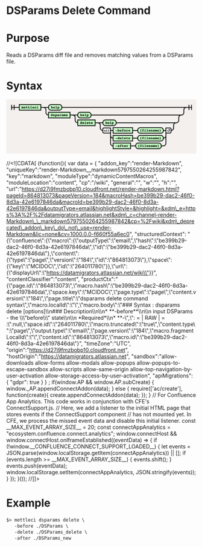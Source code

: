 # DSParams  Delete Command

# Purpose

Reads a DSParams diff file and removes matching values from a DSParams file.

# Syntax

![](./attachments/image-20220816-235220.png)

//<!\[CDATA\[ (function(){ var data = { "addon\_key":"render-Markdown", "uniqueKey":"render-Markdown\_\_markdown5797550264255987842", "key":"markdown", "moduleType":"dynamicContentMacros", "moduleLocation":"content", "cp":"/wiki", "general":"", "w":"", "h":"", "url":"https://d27i9fmzbobp10.cloudfront.net/render-markdown.html?pageId=864813073&pageVersion=184&macroHash=be399b29-dac2-46f0-8d3a-42e6197846da&macroId=be399b29-dac2-46f0-8d3a-42e6197846da&outputType=email&highlightStyle=&highlight=&xdm\_e=https%3A%2F%2Fdatamigrators.atlassian.net&xdm\_c=channel-render-Markdown\_\_markdown5797550264255987842&cp=%2Fwiki&xdm\_deprecated\_addon\_key\_do\_not\_use=render-Markdown&lic=none&cv=1000.0.0-f660f55a6ec0", "structuredContext": "{\\"confluence\\":{\\"macro\\":{\\"outputType\\":\\"email\\",\\"hash\\":\\"be399b29-dac2-46f0-8d3a-42e6197846da\\",\\"id\\":\\"be399b29-dac2-46f0-8d3a-42e6197846da\\"},\\"content\\":{\\"type\\":\\"page\\",\\"version\\":\\"184\\",\\"id\\":\\"864813073\\"},\\"space\\":{\\"key\\":\\"MCIDOC\\",\\"id\\":\\"264011780\\"}},\\"url\\":{\\"displayUrl\\":\\"https://datamigrators.atlassian.net/wiki\\"}}", "contentClassifier":"content", "productCtx":"{\\"page.id\\":\\"864813073\\",\\"macro.hash\\":\\"be399b29-dac2-46f0-8d3a-42e6197846da\\",\\"space.key\\":\\"MCIDOC\\",\\"page.type\\":\\"page\\",\\"content.version\\":\\"184\\",\\"page.title\\":\\"dsparams delete command syntax\\",\\"macro.localId\\":\\"\\",\\"macro.body\\":\\"### Syntax : dsparams delete \[options\]\\\\n### Description\\\\n\\\\n\* \*\*-before\*\*\\\\n\\\\n input DSParams - the \\\\\\"before\\\\\\" state\\\\n\\\\n \*Required\*\\\\n\* \*\*-\\",\\": = | RAW | = :\\":null,\\"space.id\\":\\"264011780\\",\\"macro.truncated\\":\\"true\\",\\"content.type\\":\\"page\\",\\"output.type\\":\\"email\\",\\"page.version\\":\\"184\\",\\"macro.fragmentLocalId\\":\\"\\",\\"content.id\\":\\"864813073\\",\\"macro.id\\":\\"be399b29-dac2-46f0-8d3a-42e6197846da\\"}", "timeZone":"UTC", "origin":"https://d27i9fmzbobp10.cloudfront.net", "hostOrigin":"https://datamigrators.atlassian.net", "sandbox":"allow-downloads allow-forms allow-modals allow-popups allow-popups-to-escape-sandbox allow-scripts allow-same-origin allow-top-navigation-by-user-activation allow-storage-access-by-user-activation", "apiMigrations": { "gdpr": true } } ; if(window.AP && window.AP.subCreate) { window.\_AP.appendConnectAddon(data); } else { require(\['ac/create'\], function(create){ create.appendConnectAddon(data); }); } // For Confluence App Analytics. This code works in conjunction with CFE's ConnectSupport.js. // Here, we add a listener to the initial HTML page that stores events if the ConnectSupport component // has not mounted yet. In CFE, we process the missed event data and disable this initial listener. const \_\_MAX\_EVENT\_ARRAY\_SIZE\_\_ = 20; const connectAppAnalytics = "ecosystem.confluence.connect.analytics"; window.connectHost && window.connectHost.onIframeEstablished((eventData) => { if (!window.\_\_CONFLUENCE\_CONNECT\_SUPPORT\_LOADED\_\_) { let events = JSON.parse(window.localStorage.getItem(connectAppAnalytics)) || \[\]; if (events.length >= \_\_MAX\_EVENT\_ARRAY\_SIZE\_\_) { events.shift(); } events.push(eventData); window.localStorage.setItem(connectAppAnalytics, JSON.stringify(events)); } }); }()); //\]\]>

# Example

```
$> mettleci dsparams delete \
   -before ./DSParams \
   -delete ./DSParams_delete \
   -after ./DSParams_new
```